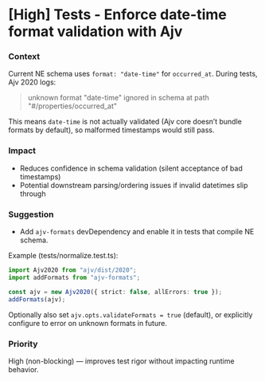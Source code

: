# [High] Tests - Enforce date-time format validation with Ajv

### Context

Current NE schema uses `format: "date-time"` for `occurred_at`. During tests, Ajv 2020 logs:

> unknown format "date-time" ignored in schema at path "#/properties/occurred_at"

This means `date-time` is not actually validated (Ajv core doesn’t bundle formats by default), so malformed timestamps would still pass.

### Impact

- Reduces confidence in schema validation (silent acceptance of bad timestamps)
- Potential downstream parsing/ordering issues if invalid datetimes slip through

### Suggestion

- Add `ajv-formats` devDependency and enable it in tests that compile NE schema.

Example (tests/normalize.test.ts):

```ts
import Ajv2020 from "ajv/dist/2020";
import addFormats from "ajv-formats";

const ajv = new Ajv2020({ strict: false, allErrors: true });
addFormats(ajv);
```

Optionally also set `ajv.opts.validateFormats = true` (default), or explicitly configure to error on unknown formats in future.

### Priority

High (non-blocking) — improves test rigor without impacting runtime behavior.
